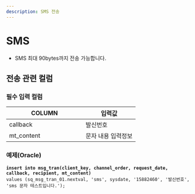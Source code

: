 ```yaml
---
description: SMS 전송
---
```


# SMS

* SMS 최대 90bytes까지 전송 가능합니다.

## 전송 관련 컬럼

### **필수 입력 컬럼**

<table><thead><tr><th width="190.44444444444446">COLUMN</th><th>입력값</th></tr></thead><tbody><tr><td>callback</td><td>발신번호</td></tr><tr><td>mt_content</td><td>문자 내용 입력정보</td></tr></tbody></table>

### 예제(Oracle)

<pre class="language-sql" data-title="sms" data-overflow="wrap" data-full-width="false"><code class="lang-sql"><strong>insert into msg_tran(client_key, channel_order, request_date, callback, recipient, mt_content) 
</strong>values (sq_msg_tran_01.nextval, 'sms', sysdate, '15882460', '발신번호', 'sms 문자 테스트입니다.');
</code></pre>
